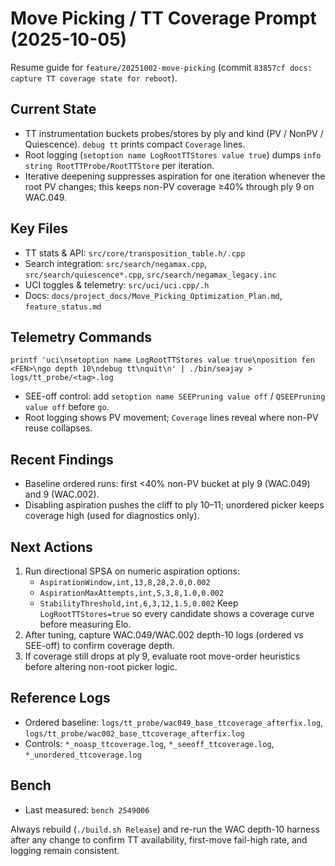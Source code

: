 # Move Picking / TT Coverage Prompt (2025-10-05)

Resume guide for `feature/20251002-move-picking` (commit `83857cf docs: capture TT coverage state for reboot`).

## Current State
- TT instrumentation buckets probes/stores by ply and kind (PV / NonPV / Quiescence). `debug tt` prints compact `Coverage` lines.
- Root logging (`setoption name LogRootTTStores value true`) dumps `info string RootTTProbe/RootTTStore` per iteration.
- Iterative deepening suppresses aspiration for one iteration whenever the root PV changes; this keeps non-PV coverage ≥40% through ply 9 on WAC.049.

## Key Files
- TT stats & API: `src/core/transposition_table.h/.cpp`
- Search integration: `src/search/negamax.cpp`, `src/search/quiescence*.cpp`, `src/search/negamax_legacy.inc`
- UCI toggles & telemetry: `src/uci/uci.cpp/.h`
- Docs: `docs/project_docs/Move_Picking_Optimization_Plan.md`, `feature_status.md`

## Telemetry Commands
```
printf 'uci\nsetoption name LogRootTTStores value true\nposition fen <FEN>\ngo depth 10\ndebug tt\nquit\n' | ./bin/seajay > logs/tt_probe/<tag>.log
```
- SEE-off control: add `setoption name SEEPruning value off` / `QSEEPruning value off` before `go`.
- Root logging shows PV movement; `Coverage` lines reveal where non-PV reuse collapses.

## Recent Findings
- Baseline ordered runs: first <40% non-PV bucket at ply 9 (WAC.049) and 9 (WAC.002).
- Disabling aspiration pushes the cliff to ply 10–11; unordered picker keeps coverage high (used for diagnostics only).

## Next Actions
1. Run directional SPSA on numeric aspiration options:
   - `AspirationWindow,int,13,8,28,2.0,0.002`
   - `AspirationMaxAttempts,int,5,3,8,1.0,0.002`
   - `StabilityThreshold,int,6,3,12,1.5,0.002`
   Keep `LogRootTTStores=true` so every candidate shows a coverage curve before measuring Elo.
2. After tuning, capture WAC.049/WAC.002 depth-10 logs (ordered vs SEE-off) to confirm coverage depth.
3. If coverage still drops at ply 9, evaluate root move-order heuristics before altering non-root picker logic.

## Reference Logs
- Ordered baseline: `logs/tt_probe/wac049_base_ttcoverage_afterfix.log`, `logs/tt_probe/wac002_base_ttcoverage_afterfix.log`
- Controls: `*_noasp_ttcoverage.log`, `*_seeoff_ttcoverage.log`, `*_unordered_ttcoverage.log`

## Bench
- Last measured: `bench 2549006`

Always rebuild (`./build.sh Release`) and re-run the WAC depth-10 harness after any change to confirm TT availability, first-move fail-high rate, and logging remain consistent.
